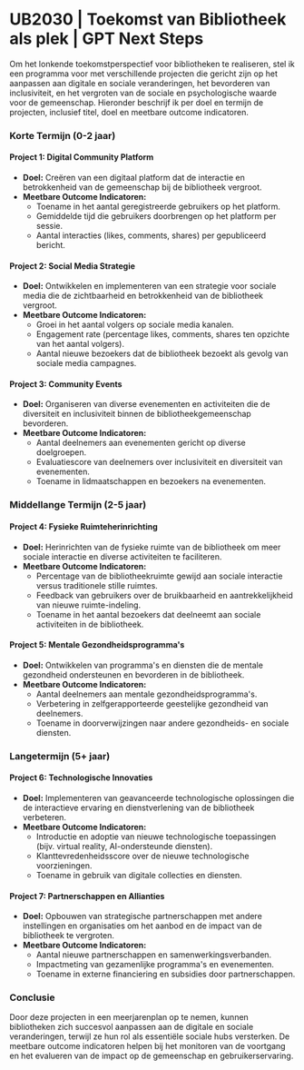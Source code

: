 # UB2030 | Toekomst van Bibliotheek als plek | GPT Next Steps

Om het lonkende toekomstperspectief voor bibliotheken te realiseren, stel ik een programma voor met verschillende projecten die gericht zijn op het aanpassen aan digitale en sociale veranderingen, het bevorderen van inclusiviteit, en het vergroten van de sociale en psychologische waarde voor de gemeenschap. Hieronder beschrijf ik per doel en termijn de projecten, inclusief titel, doel en meetbare outcome indicatoren.

### Korte Termijn (0-2 jaar)

#### Project 1: Digital Community Platform
- **Doel:** Creëren van een digitaal platform dat de interactie en betrokkenheid van de gemeenschap bij de bibliotheek vergroot.
- **Meetbare Outcome Indicatoren:** 
  - Toename in het aantal geregistreerde gebruikers op het platform.
  - Gemiddelde tijd die gebruikers doorbrengen op het platform per sessie.
  - Aantal interacties (likes, comments, shares) per gepubliceerd bericht.
  
#### Project 2: Social Media Strategie
- **Doel:** Ontwikkelen en implementeren van een strategie voor sociale media die de zichtbaarheid en betrokkenheid van de bibliotheek vergroot.
- **Meetbare Outcome Indicatoren:**
  - Groei in het aantal volgers op sociale media kanalen.
  - Engagement rate (percentage likes, comments, shares ten opzichte van het aantal volgers).
  - Aantal nieuwe bezoekers dat de bibliotheek bezoekt als gevolg van sociale media campagnes.

#### Project 3: Community Events
- **Doel:** Organiseren van diverse evenementen en activiteiten die de diversiteit en inclusiviteit binnen de bibliotheekgemeenschap bevorderen.
- **Meetbare Outcome Indicatoren:**
  - Aantal deelnemers aan evenementen gericht op diverse doelgroepen.
  - Evaluatiescore van deelnemers over inclusiviteit en diversiteit van evenementen.
  - Toename in lidmaatschappen en bezoekers na evenementen.

### Middellange Termijn (2-5 jaar)

#### Project 4: Fysieke Ruimteherinrichting
- **Doel:** Herinrichten van de fysieke ruimte van de bibliotheek om meer sociale interactie en diverse activiteiten te faciliteren.
- **Meetbare Outcome Indicatoren:**
  - Percentage van de bibliotheekruimte gewijd aan sociale interactie versus traditionele stille ruimtes.
  - Feedback van gebruikers over de bruikbaarheid en aantrekkelijkheid van nieuwe ruimte-indeling.
  - Toename in het aantal bezoekers dat deelneemt aan sociale activiteiten in de bibliotheek.

#### Project 5: Mentale Gezondheidsprogramma's
- **Doel:** Ontwikkelen van programma's en diensten die de mentale gezondheid ondersteunen en bevorderen in de bibliotheek.
- **Meetbare Outcome Indicatoren:**
  - Aantal deelnemers aan mentale gezondheidsprogramma's.
  - Verbetering in zelfgerapporteerde geestelijke gezondheid van deelnemers.
  - Toename in doorverwijzingen naar andere gezondheids- en sociale diensten.

### Langetermijn (5+ jaar)

#### Project 6: Technologische Innovaties
- **Doel:** Implementeren van geavanceerde technologische oplossingen die de interactieve ervaring en dienstverlening van de bibliotheek verbeteren.
- **Meetbare Outcome Indicatoren:**
  - Introductie en adoptie van nieuwe technologische toepassingen (bijv. virtual reality, AI-ondersteunde diensten).
  - Klanttevredenheidsscore over de nieuwe technologische voorzieningen.
  - Toename in gebruik van digitale collecties en diensten.

#### Project 7: Partnerschappen en Allianties
- **Doel:** Opbouwen van strategische partnerschappen met andere instellingen en organisaties om het aanbod en de impact van de bibliotheek te vergroten.
- **Meetbare Outcome Indicatoren:**
  - Aantal nieuwe partnerschappen en samenwerkingsverbanden.
  - Impactmeting van gezamenlijke programma's en evenementen.
  - Toename in externe financiering en subsidies door partnerschappen.

### Conclusie

Door deze projecten in een meerjarenplan op te nemen, kunnen bibliotheken zich succesvol aanpassen aan de digitale en sociale veranderingen, terwijl ze hun rol als essentiële sociale hubs versterken. De meetbare outcome indicatoren helpen bij het monitoren van de voortgang en het evalueren van de impact op de gemeenschap en gebruikerservaring.